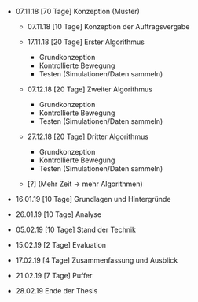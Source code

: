 - 07.11.18 [70 Tage] Konzeption (Muster)

  - 07.11.18 [10 Tage] Konzeption der Auftragsvergabe

  - 17.11.18 [20 Tage] Erster Algorithmus
    - Grundkonzeption
    - Kontrollierte Bewegung
    - Testen (Simulationen/Daten sammeln)
  - 07.12.18 [20 Tage] Zweiter Algorithmus
    - Grundkonzeption
    - Kontrollierte Bewegung
    - Testen (Simulationen/Daten sammeln)
  - 27.12.18 [20 Tage] Dritter Algorithmus
    - Grundkonzeption
    - Kontrollierte Bewegung
    - Testen (Simulationen/Daten sammeln)
  - [?] (Mehr Zeit -> mehr Algorithmen)
- 16.01.19 [10 Tage] Grundlagen und Hintergründe
- 26.01.19 [10 Tage] Analyse
- 05.02.19 [10 Tage] Stand der Technik
- 15.02.19 [2 Tage] Evaluation
- 17.02.19 [4 Tage] Zusammenfassung und Ausblick
- 21.02.19 [7 Tage] Puffer
- 28.02.19 Ende der Thesis

